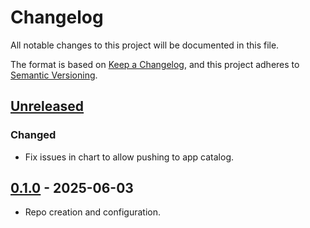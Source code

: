 # Changelog

All notable changes to this project will be documented in this file.

The format is based on [Keep a Changelog](https://keepachangelog.com/en/1.0.0/),
and this project adheres to [Semantic Versioning](https://semver.org/spec/v2.0.0.html).

## [Unreleased]

### Changed

- Fix issues in chart to allow pushing to app catalog.

## [0.1.0] - 2025-06-03

- Repo creation and configuration.

[Unreleased]: https://github.com/giantswarm/pg-cluster-recovery-test/compare/v0.1.0...HEAD
[0.1.0]: https://github.com/giantswarm/pg-cluster-recovery-test/releases/tag/v0.1.0
